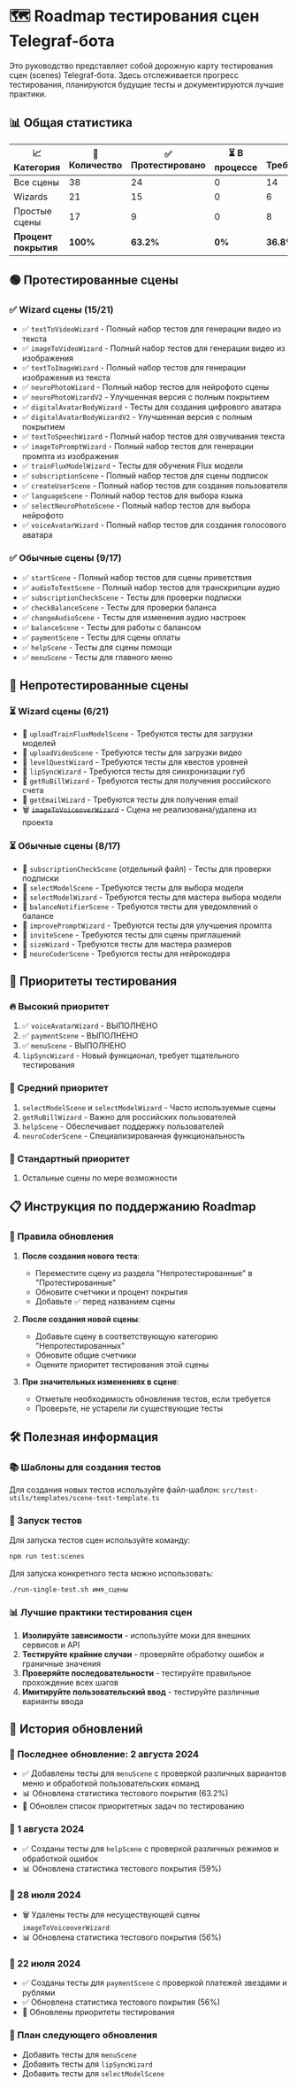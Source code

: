 # 🗺️ Roadmap тестирования сцен Telegraf-бота

Это руководство представляет собой дорожную карту тестирования сцен (scenes) Telegraf-бота. Здесь отслеживается прогресс тестирования, планируются будущие тесты и документируются лучшие практики.

## 📊 Общая статистика

| 📈 Категория | 🔢 Количество | ✅ Протестировано | ⏳ В процессе | 📌 Требуется |
|-------------|--------------|-----------------|--------------|------------|
| Все сцены   | 38           | 24              | 0            | 14         |
| Wizards     | 21           | 15              | 0            | 6          |
| Простые сцены | 17          | 9               | 0            | 8          |
| **Процент покрытия** | **100%**  | **63.2%**       | **0%**        | **36.8%**     |

## 🟢 Протестированные сцены

### ✅ Wizard сцены (15/21)
- ✅ `textToVideoWizard` - Полный набор тестов для генерации видео из текста
- ✅ `imageToVideoWizard` - Полный набор тестов для генерации видео из изображения
- ✅ `textToImageWizard` - Полный набор тестов для генерации изображения из текста
- ✅ `neuroPhotoWizard` - Полный набор тестов для нейрофото сцены
- ✅ `neuroPhotoWizardV2` - Улучшенная версия с полным покрытием
- ✅ `digitalAvatarBodyWizard` - Тесты для создания цифрового аватара
- ✅ `digitalAvatarBodyWizardV2` - Улучшенная версия с полным покрытием
- ✅ `textToSpeechWizard` - Полный набор тестов для озвучивания текста
- ✅ `imageToPromptWizard` - Полный набор тестов для генерации промпта из изображения
- ✅ `trainFluxModelWizard` - Тесты для обучения Flux модели
- ✅ `subscriptionScene` - Полный набор тестов для сцены подписок
- ✅ `createUserScene` - Полный набор тестов для создания пользователя
- ✅ `languageScene` - Полный набор тестов для выбора языка
- ✅ `selectNeuroPhotoScene` - Полный набор тестов для выбора нейрофото
- ✅ `voiceAvatarWizard` - Полный набор тестов для создания голосового аватара

### ✅ Обычные сцены (9/17)
- ✅ `startScene` - Полный набор тестов для сцены приветствия
- ✅ `audioToTextScene` - Полный набор тестов для транскрипции аудио
- ✅ `subscriptionCheckScene` - Тесты для проверки подписки
- ✅ `checkBalanceScene` - Тесты для проверки баланса
- ✅ `changeAudioScene` - Тесты для изменения аудио настроек
- ✅ `balanceScene` - Тесты для работы с балансом
- ✅ `paymentScene` - Тесты для сцены оплаты
- ✅ `helpScene` - Тесты для сцены помощи
- ✅ `menuScene` - Тесты для главного меню

## 🔴 Непротестированные сцены

### ⏳ Wizard сцены (6/21)
- 📌 `uploadTrainFluxModelScene` - Требуются тесты для загрузки моделей
- 📌 `uploadVideoScene` - Требуются тесты для загрузки видео
- 📌 `levelQuestWizard` - Требуются тесты для квестов уровней
- 📌 `lipSyncWizard` - Требуются тесты для синхронизации губ
- 📌 `getRuBillWizard` - Требуются тесты для получения российского счета
- 📌 `getEmailWizard` - Требуются тесты для получения email
- 🗑️ ~~`imageToVoiceoverWizard`~~ - Сцена не реализована/удалена из проекта

### ⏳ Обычные сцены (8/17)
- 📌 `subscriptionCheckScene` (отдельный файл) - Тесты для проверки подписки
- 📌 `selectModelScene` - Требуются тесты для выбора модели
- 📌 `selectModelWizard` - Требуются тесты для мастера выбора модели
- 📌 `balanceNotifierScene` - Требуются тесты для уведомлений о балансе
- 📌 `improvePromptWizard` - Требуются тесты для улучшения промпта
- 📌 `inviteScene` - Требуются тесты для сцены приглашений
- 📌 `sizeWizard` - Требуются тесты для мастера размеров
- 📌 `neuroCoderScene` - Требуются тесты для нейрокодера

## 📝 Приоритеты тестирования

### 🔥 Высокий приоритет
1. ✅ `voiceAvatarWizard` - ВЫПОЛНЕНО
2. ✅ `paymentScene` - ВЫПОЛНЕНО
3. ✅ `menuScene` - ВЫПОЛНЕНО
4. `lipSyncWizard` - Новый функционал, требует тщательного тестирования

### 🔶 Средний приоритет
1. `selectModelScene` и `selectModelWizard` - Часто используемые сцены
2. `getRuBillWizard` - Важно для российских пользователей
3. `helpScene` - Обеспечивает поддержку пользователей
4. `neuroCoderScene` - Специализированная функциональность

### 🔷 Стандартный приоритет
1. Остальные сцены по мере возможности

## 📋 Инструкция по поддержанию Roadmap

### 📢 Правила обновления
1. **После создания нового теста**:
   - Переместите сцену из раздела "Непротестированные" в "Протестированные"
   - Обновите счетчики и процент покрытия
   - Добавьте ✅ перед названием сцены

2. **После создания новой сцены**:
   - Добавьте сцену в соответствующую категорию "Непротестированных"
   - Обновите общие счетчики
   - Оцените приоритет тестирования этой сцены

3. **При значительных изменениях в сцене**:
   - Отметьте необходимость обновления тестов, если требуется
   - Проверьте, не устарели ли существующие тесты

## 🛠️ Полезная информация

### 📚 Шаблоны для создания тестов
Для создания новых тестов используйте файл-шаблон:
`src/test-utils/templates/scene-test-template.ts`

### 🧪 Запуск тестов
Для запуска тестов сцен используйте команду:
```bash
npm run test:scenes
```

Для запуска конкретного теста можно использовать:
```bash
./run-single-test.sh имя_сцены
```

### 📊 Лучшие практики тестирования сцен
1. **Изолируйте зависимости** - используйте моки для внешних сервисов и API
2. **Тестируйте крайние случаи** - проверяйте обработку ошибок и граничные значения
3. **Проверяйте последовательности** - тестируйте правильное прохождение всех шагов
4. **Имитируйте пользовательский ввод** - тестируйте различные варианты ввода

## 🔄 История обновлений

### 📅 Последнее обновление: 2 августа 2024
- ✅ Добавлены тесты для `menuScene` с проверкой различных вариантов меню и обработкой пользовательских команд
- 📊 Обновлена статистика тестового покрытия (63.2%)
- 🔄 Обновлен список приоритетных задач по тестированию

### 📅 1 августа 2024
- ✅ Созданы тесты для `helpScene` с проверкой различных режимов и обработкой ошибок
- 📊 Обновлена статистика тестового покрытия (59%)

### 📅 28 июля 2024
- 🗑️ Удалены тесты для несуществующей сцены `imageToVoiceoverWizard`
- 📊 Обновлена статистика тестового покрытия (56%)

### 📅 22 июля 2024
- ✅ Созданы тесты для `paymentScene` с проверкой платежей звездами и рублями
- ✅ Обновлена статистика тестового покрытия (56%)
- 🔄 Обновлены приоритеты тестирования

### 📝 План следующего обновления
- Добавить тесты для `menuScene`
- Добавить тесты для `lipSyncWizard`
- Добавить тесты для `selectModelScene` 